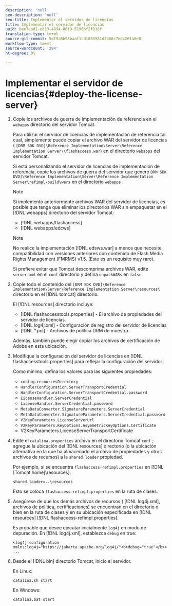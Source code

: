 ```yaml
---
description: 'null'
seo-description: 'null'
seo-title: Implementar el servidor de licencias
title: Implementar el servidor de licencias
uuid: bee7ead1-ed13-4894-80f9-5196bf2f818f
translation-type: tm+mt
source-git-commit: 5df9a8b98baaf1cd1803581d2b60c7ed4261a0e8
workflow-type: tm+mt
source-wordcount: '294'
ht-degree: 0%

---
```



# Implementar el servidor de licencias{#deploy-the-license-server}

1. Copie los archivos de guerra de implementación de referencia en el `webapps` directorio del servidor Tomcat.

   Para utilizar el servidor de licencias de implementación de referencia tal cual, simplemente puede copiar el archivo WAR del servidor de licencias ( `[DRM SDK DVD]\Reference Implementation\Server\Reference Implementation Server\\flashaccess.war`) en el directorio `webapps` del servidor Tomcat.

   Si está personalizando el servidor de licencias de implementación de referencia, copie los archivos de guerra del servidor que generó `DRM SDK DVD]\Reference Implementation\Server\Reference Implementation Server\refimpl-build\wars` en el directorio `webapps` .

   >[!NOTE]
   >
   >Si implementó anteriormente archivos WAR del servidor de licencias, es posible que tenga que eliminar los directorios WAR sin empaquetar en el [!DNL webapps] directorio del servidor Tomcat:
   >
   >* [!DNL webapps/flashaccess]
   >* [!DNL webapps/edcws]


   >[!NOTE]
   >
   >No realice la implementación [!DNL edsws.war] a menos que necesite compatibilidad con versiones anteriores con contenido de Flash Media Rights Management (FMRMS) v1.5. (Este es un requisito muy raro).
   >
   >Si prefiere evitar que Tomcat descomprima archivos WAR, edite `server.xml` en el `conf` directorio y defina `unpackWARs` en `false`.

1. Copie todo el contenido del `[DRM SDK DVD]\Reference Implementation\Server\Reference Implementation Server\resources\` directorio en el [!DNL tomcat] directorio.

   El [!DNL resources] directorio incluye:

   * [!DNL flashaccesstools.properties] - El archivo de propiedades del servidor de licencias.
   * [!DNL log4j.xml] - Configuración de registro del servidor de licencias
   * [!DNL *.pol] - Archivos de política DRM de muestra.

   Además, también puede elegir copiar los archivos de certificación de Adobe en esta ubicación.

1. Modifique la configuración del servidor de licencias en [!DNL flashaccesstools.properties] para reflejar la configuración del servidor.

   Como mínimo, defina los valores para las siguientes propiedades:

   * `config.resourcesDirectory`
   * `HandlerConfiguration.ServerTransportCredential`
   * `HandlerConfiguration.ServerTransportCredential.password`
   * `LicenseHandler.ServerCredential`
   * `LicenseHandler.ServerCredential.password`
   * `MetaDataConverter.SignatureParameters.ServerCredential`
   * `MetaDataConverter.SignatureParameters.ServerCredential.password`
   * `V2KeyParameters.LicenseServerUrl`
   * `V2KeyParameters.KeyOptions.AsymmetricKeyOptions.Certificate`
   * V2KeyParameters.LicenseServerTransportCertificate

1. Edite el `catalina.properties` archivo en el directorio Tomcat `conf` ; agregue la ubicación del [!DNL resources] directorio (o la ubicación alternativa en la que ha almacenado el archivo de propiedades y otros archivos de recursos) a la `shared.loader` propiedad.

   Por ejemplo, si se encuentra `flashaccess-refimpl.properties` en [!DNL [Tomcat home]\resources\]:

   ```
   shared.loader=..\resources
   ```

   Esto se coloca `flashaccess-refimpl.properties` en la ruta de clases.
1. Asegúrese de que los demás archivos de recursos ( [!DNL log4j.xml], archivos de política, certificaciones) se encuentran en el directorio o bien en la ruta de clases y en su ubicación especificada en [!DNL resources] [!DNL flashaccess-refimpl.properties].

   Es probable que desee ejecutar inicialmente `log4j` en modo de depuración. En [!DNL log4j.xml], establezca `debug` en true:

   ```
   <log4j:configuration xmlns:log4j="https://jakarta.apache.org/log4j/"<b>debug="true"</b>>
   ...
   ```

1. Desde el [!DNL bin] directorio Tomcat, inicio el servidor.

   En Linux:

   ```
   catalina.sh start
   ```

   En Windows:

   ```
   catalina.bat start
   ```
